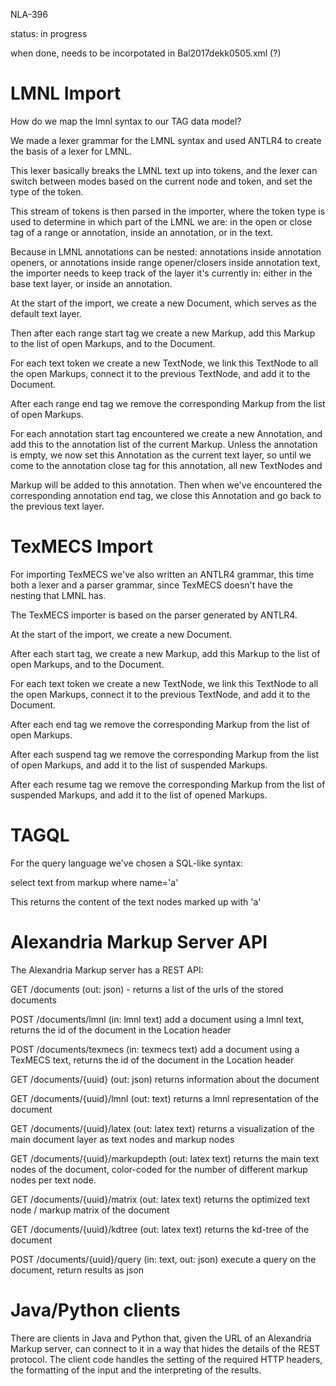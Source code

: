 NLA-396

status: in progress

when done, needs to be incorpotated in Bal2017dekk0505.xml (?)

LMNL Import
=
How do we map the lmnl syntax to our TAG data model?

We made a lexer grammar for the LMNL syntax and used ANTLR4 to create the basis of a lexer for LMNL.

This lexer basically breaks the LMNL text up into tokens, and the lexer can switch between modes based on the current node and token, and set the type of the token.

This stream of tokens is then parsed in the importer, where the token type is used to determine in which part of the LMNL we are: in the open or close tag of a range or annotation, inside an annotation, or in the text.

Because in LMNL annotations can be nested: annotations inside annotation openers, or annotations inside range opener/closers inside annotation text, the importer needs to keep track of the layer it's currently in: either in the base text layer, or inside an annotation.

At the start of the import, we create a new Document, which serves as the default text layer.

Then after each range start tag we create a new Markup, add this Markup to the list of open Markups, and to the Document.

For each text token we create a new TextNode, we link this TextNode to all the open Markups, connect it to the previous TextNode, and add it to the Document.

After each range end tag we remove the corresponding Markup from the list of open Markups.

For each annotation start tag encountered we create a new Annotation, and add this to the annotation list of the current Markup. Unless the annotation is empty, we now set this Annotation as the current text layer, so until we come to the annotation close tag for this annotation, all new TextNodes and

Markup will be added to this annotation. Then when we've encountered the corresponding annotation end tag, we close this Annotation and go back to the previous text layer.


TexMECS Import
=
For importing TexMECS we've also written an ANTLR4 grammar, this time both a lexer and a parser grammar, since TexMECS doesn't have the nesting that LMNL has.

The TexMECS importer is based on the parser generated by ANTLR4.

At the start of the import, we create a new Document.

After each start tag, we create a new Markup, add this Markup to the list of open Markups, and to the Document.

For each text token we create a new TextNode, we link this TextNode to all the open Markups, connect it to the previous TextNode, and add it to the Document.

After each end tag we remove the corresponding Markup from the list of open Markups.

After each suspend tag we remove the corresponding Markup from the list of open Markups, and add it to the list of suspended Markups.

After each resume tag we remove the corresponding Markup from the list of suspended Markups, and add it to the list of opened Markups.


TAGQL
=

For the query language we've chosen a SQL-like syntax:

select text from markup where name='a'

  This returns the content of the text nodes marked up with 'a'



Alexandria Markup Server API
=
The Alexandria Markup server has a REST API:

GET     /documents
  (out: json) - returns a list of the urls of the stored documents

POST    /documents/lmnl
  (in: lmnl text) add a document using a lmnl text, returns the id of the document in the Location header

POST    /documents/texmecs
  (in: texmecs text) add a document using a TexMECS text, returns the id of the document in the Location header

GET     /documents/{uuid}
  (out: json) returns information about the document

GET     /documents/{uuid}/lmnl
  (out: text) returns a lmnl representation of the document

GET     /documents/{uuid}/latex
  (out: latex text) returns a visualization of the main document layer as text nodes and markup nodes

GET     /documents/{uuid}/markupdepth
  (out: latex text) returns the main text nodes of the document, color-coded for the number of different markup nodes per text node.

GET     /documents/{uuid}/matrix
  (out: latex text) returns the optimized text node / markup matrix of the document

GET     /documents/{uuid}/kdtree
  (out: latex text) returns the kd-tree of the document

POST    /documents/{uuid}/query
  (in: text, out: json) execute a query on the document, return results as json


Java/Python clients
=

There are clients in Java and Python that, given the URL of an Alexandria Markup server, can connect to it in a way that hides the details of the REST protocol.
The client code handles the setting of the required HTTP headers, the formatting of the input and the interpreting of the results.
